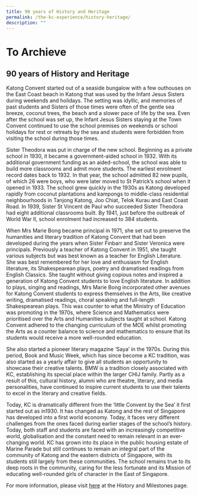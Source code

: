 ```yaml
---
title: 90 years of History and Heritage
permalink: /the-kc-experience/history-heritage/
description: ""
---
```

# To Archieve
## 90 years of History and Heritage

Katong Convent started out of a seaside bungalow with a few outhouses on the East Coast beach in Katong that was used by the Infant Jesus Sisters during weekends and holidays. The setting was idyllic, and memories of past students and Sisters of those times were often of the gentle sea breeze, coconut trees, the beach and a slower pace of life by the sea. Even after the school was set up, the Infant Jesus Sisters staying at the Town Convent continued to use the school premises on weekends or school holidays for rest or retreats by the sea and students were forbidden from visiting the school during those times.

Sister Theodora was put in charge of the new school. Beginning as a private school in 1930, it became a government-aided school in 1932. With its additional government funding as an aided-school, the school was able to build more classrooms and admit more students. The earliest enrolment record dates back to 1932. In that year, the school admitted 82 new pupils, of which 26 were boys, who were later moved to St Patrick’s school when it opened in 1933. The school grew quickly in the 1930s as Katong developed rapidly from coconut plantations and kampongs to middle-class residential neighbourhoods in Tanjong Katong, Joo Chiat, Telok Kurau and East Coast Road. In 1939, Sister St Vincent de Paul who succeeded Sister Theodora had eight additional classrooms built. By 1941, just before the outbreak of World War II, school enrolment had increased to 384 students.

When Mrs Marie Bong became principal in 1971, she set out to preserve the humanities and literary tradition of Katong Convent that had been developed during the years when Sister Finbarr and Sister Veronica were principals. Previously a teacher of Katong Convent in 1951, she taught various subjects but was best known as a teacher for English Literature. She was best remembered for her love and enthusiasm for English literature, its Shakespearean plays, poetry and dramatised readings from English Classics. She taught without giving copious notes and inspired a generation of Katong Convent students to love English literature. In addition to plays, singing and readings, Mrs Marie Bong incorporated other avenues for Katong Convent students to express themselves in the Arts, like creative writing, dramatised readings, choral speaking and full-length Shakespearean plays. This was counter to what the Ministry of Education was promoting in the 1970s, where Science and Mathematics were prioritised over the Arts and Humanities subjects taught at school. Katong Convent adhered to the changing curriculum of the MOE whilst promoting the Arts as a counter balance to science and mathematics to ensure that its students would receive a more well-rounded education.

She also started a pioneer literary magazine ‘Saya’ in the 1970s. During this period, Book and Music Week, which has since become a KC tradition, was also started as a yearly affair to give all students an opportunity to showcase their creative talents. BMW is a tradition closely associated with KC, establishing its special place within the larger CHIJ family. Partly as a result of this, cultural history, alumni who are theatre, literary, and media personalities, have continued to inspire current students to use their talents to excel in the literary and creative fields.

Today, KC is dramatically different from the ‘little Convent by the Sea’ it first started out as in1930. It has changed as Katong and the rest of Singapore has developed into a first world economy. Today, it faces very different challenges from the ones faced during earlier stages of the school’s history. Today, both staff and students are faced with an increasingly competitive world, globalisation and the constant need to remain relevant in an ever-changing world. KC has grown into its place in the public housing estate of Marine Parade but still continues to remain an integral part of the community of Katong and the eastern districts of Singapore, with its students still largely from these communities. The school remains true to its deep roots in the community, caring for the less fortunate and its Mission of educating well-rounded girls of character in the East of Singapore.

For more information, please visit [here](/about-us/history-milestones/) at the History and Milestones page.